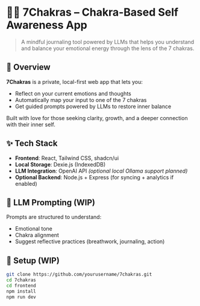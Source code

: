 # 🧘‍♂️ 7Chakras – Chakra-Based Self Awareness App

> A mindful journaling tool powered by LLMs that helps you understand and balance your emotional energy through the lens of the 7 chakras.

## 🌈 Overview

**7Chakras** is a private, local-first web app that lets you:
- Reflect on your current emotions and thoughts
- Automatically map your input to one of the 7 chakras
- Get guided prompts powered by LLMs to restore inner balance

Built with love for those seeking clarity, growth, and a deeper connection with their inner self.

## ✨ Tech Stack

- **Frontend**: React, Tailwind CSS, shadcn/ui
- **Local Storage**: Dexie.js (IndexedDB)
- **LLM Integration**: OpenAI API *(optional local Ollama support planned)*
- **Optional Backend**: Node.js + Express (for syncing + analytics if enabled)

## 🧠 LLM Prompting (WIP)

Prompts are structured to understand:
- Emotional tone
- Chakra alignment
- Suggest reflective practices (breathwork, journaling, action)

## 🚀 Setup (WIP)

```bash
git clone https://github.com/yourusername/7chakras.git
cd 7chakras
cd frontend
npm install
npm run dev
```
